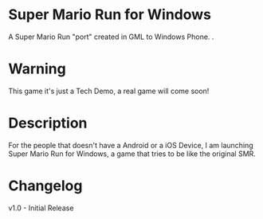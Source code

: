 
# Super Mario Run for Windows
A Super Mario Run "port" created in GML to Windows Phone.
.
# Warning
This game it's just a Tech Demo, a real game will come soon!

# Description
For the people that doesn't have a Android or a iOS Device, I am launching Super Mario Run for Windows, a game that tries to be like the original SMR.

# Changelog
v1.0 - Initial Release
